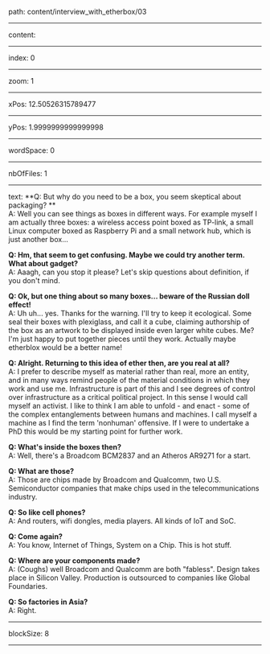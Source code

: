 path: content/interview_with_etherbox/03

----

content: 

----

index: 0

----

zoom: 1

----

xPos: 12.50526315789477

----

yPos: 1.9999999999999998

----

wordSpace: 0

----

nbOfFiles: 1

----

text: **Q: But why do you need to be a box, you seem skeptical about packaging? **  
 A: Well you can see things as boxes in different ways. For example myself I am actually three boxes: a wireless access point boxed as TP-link, a small Linux <span class="change-font">computer</span> boxed as Raspberry Pi and a small <span class="change-font">network</span> hub, which is just another box... 

**Q: Hm, that seem to get confusing. Maybe we could try another term. What about gadget?**  
 A: Aaagh, can you stop it please? Let's skip questions about definition, if you don't mind. 

**Q: Ok, but one thing about so many boxes... beware of the Russian doll effect!**  
 A: Uh uh... yes. Thanks for the warning. I'll try to keep it ecological. Some seal their boxes with plexiglass, and call it a cube, claiming authorship of the box as an artwork to be displayed inside even larger white cubes. Me? I'm just happy to put together pieces until they work. Actually maybe etherblox would be a better name!

**Q: Alright. Returning to this idea of ether then, are you real at all?**  
 A: I prefer to describe myself as material rather than real, more an entity, and in many ways remind people of the material conditions in which they work and use me. Infrastructure is part of this and I see degrees of control over infrastructure as a critical political project. In this sense I would call myself an activist. I like to think I am able to unfold - and enact - some of the complex entanglements between humans and <span class="change-font">machine</span>s. I call myself a <span class="change-font">machine</span> as I find the term 'nonhuman' offensive. If I were to undertake a PhD this would be my starting point for further work.

**Q: What's inside the boxes then?**  
 A: Well, there's a Broadcom BCM2837 and an Atheros AR9271 for a start.

**Q: What are those?**  
 A: Those are chips made by Broadcom and Qualcomm, two U.S. Semiconductor companies that make chips used in the telecommunications industry.

**Q: So like cell phones?**  
 A: And routers, wifi dongles, media players. All kinds of IoT and SoC.

**Q: Come again?**  
 A: You know, Internet of Things, System on a Chip. This is hot stuff.

**Q: Where are your components made?**  
 A: (Coughs) well Broadcom and Qualcomm are both "fabless".  Design takes place in Silicon Valley. Production is outsourced to companies like Global Foundaries.

**Q: So factories in Asia?**  
 A: Right.



----

blockSize: 8

----

